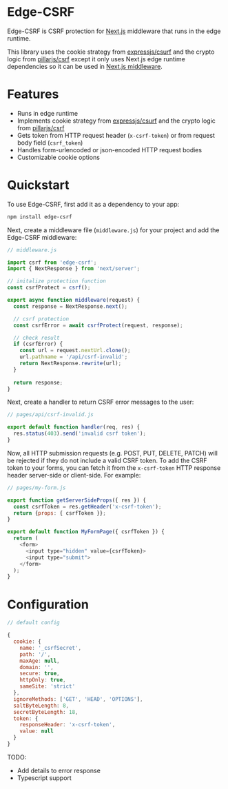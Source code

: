 # Edge-CSRF

Edge-CSRF is CSRF protection for [Next.js](https://nextjs.org/) middleware that runs in the edge runtime.

This library uses the cookie strategy from [expressjs/csurf](https://github.com/expressjs/csurf) and the crypto logic from [pillarjs/csrf](https://github.com/pillarjs/csrf) except it only uses Next.js edge runtime dependencies so it can be used in [Next.js middleware](https://nextjs.org/docs/advanced-features/middleware).

# Features

- Runs in edge runtime
- Implements cookie strategy from [expressjs/csurf](https://github.com/expressjs/csurf) and the crypto logic from [pillarjs/csrf](https://github.com/pillarjs/csrf)
- Gets token from HTTP request header (`x-csrf-token`) or from request body field (`csrf_token`)
- Handles form-urlencoded or json-encoded HTTP request bodies
- Customizable cookie options

# Quickstart

To use Edge-CSRF, first add it as a dependency to your app:

```bash
npm install edge-csrf
```

Next, create a middleware file (`middleware.js`) for your project and add the Edge-CSRF middleware:

```javascript
// middleware.js

import csrf from 'edge-csrf';
import { NextResponse } from 'next/server';

// initalize protection function
const csrfProtect = csrf();

export async function middleware(request) {
  const response = NextResponse.next();

  // csrf protection
  const csrfError = await csrfProtect(request, response);

  // check result
  if (csrfError) {
    const url = request.nextUrl.clone();
    url.pathname = '/api/csrf-invalid';
    return NextResponse.rewrite(url);
  }
    
  return response;
}
```

Next, create a handler to return CSRF error messages to the user:

```javascript
// pages/api/csrf-invalid.js

export default function handler(req, res) {
  res.status(403).send('invalid csrf token');
}
```

Now, all HTTP submission requests (e.g. POST, PUT, DELETE, PATCH) will be rejected if they do not include a valid CSRF token. To add the CSRF token to your forms, you can fetch it from the `x-csrf-token` HTTP response header server-side or client-side. For example:

```javascript
// pages/my-form.js

export function getServerSideProps({ res }) {
  const csrfToken = res.getHeader('x-csrf-token');
  return {props: { csrfToken }};
}

export default function MyFormPage({ csrfToken }) {
  return (
    <form>
      <input type="hidden" value={csrfToken}>
      <input type="submit">
    </form>
  );
}
```

# Configuration

```javascript
// default config

{
  cookie: {
    name: '_csrfSecret',
    path: '/',
    maxAge: null,
    domain: '',
    secure: true,
    httpOnly: true,
    sameSite: 'strict'
  },
  ignoreMethods: ['GET', 'HEAD', 'OPTIONS'],
  saltByteLength: 8,
  secretByteLength: 18,
  token: {
    responseHeader: 'x-csrf-token',
    value: null
  }
}
```

TODO:
- Add details to error response
- Typescript support
